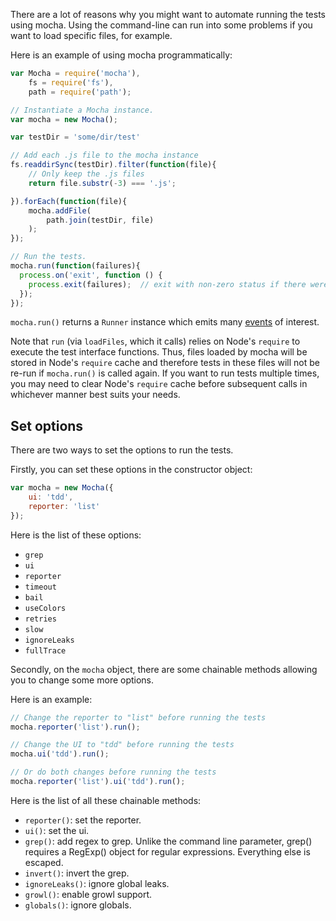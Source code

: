 There are a lot of reasons why you might want to automate running the tests using mocha. Using the command-line can run into some problems if you want to load specific files, for example.

Here is an example of using mocha programmatically:

```javascript
var Mocha = require('mocha'),
    fs = require('fs'),
    path = require('path');

// Instantiate a Mocha instance.
var mocha = new Mocha();

var testDir = 'some/dir/test'

// Add each .js file to the mocha instance
fs.readdirSync(testDir).filter(function(file){
    // Only keep the .js files
    return file.substr(-3) === '.js';

}).forEach(function(file){
    mocha.addFile(
        path.join(testDir, file)
    );
});

// Run the tests.
mocha.run(function(failures){
  process.on('exit', function () {
    process.exit(failures);  // exit with non-zero status if there were failures
  });
});
```

`mocha.run()` returns a `Runner` instance which emits many [events](https://github.com/mochajs/mocha/blob/8cae7a34f0b6eafeb16567beb8852b827cc5956b/lib/runner.js#L47-L57) of interest.

Note that `run` (via `loadFiles`, which it calls) relies on Node's `require` to execute the test interface functions. Thus, files loaded by mocha will be stored in Node's `require` cache and therefore tests in these files will not be re-run if `mocha.run()` is called again. If you want to run tests multiple times, you may need to clear Node's `require` cache before subsequent calls in whichever manner best suits your needs.

## Set options

There are two ways to set the options to run the tests.

Firstly, you can set these options in the constructor object:

```javascript
var mocha = new Mocha({
    ui: 'tdd',
    reporter: 'list'
});
```

Here is the list of these options:

- `grep`
- `ui`
- `reporter`
- `timeout`
- `bail`
- `useColors`
- `retries`
- `slow`
- `ignoreLeaks`
- `fullTrace`

Secondly, on the `mocha` object, there are some chainable methods allowing you to change some more options.

Here is an example:

```javascript
// Change the reporter to "list" before running the tests
mocha.reporter('list').run();

// Change the UI to "tdd" before running the tests
mocha.ui('tdd').run();

// Or do both changes before running the tests
mocha.reporter('list').ui('tdd').run();
```

Here is the list of all these chainable methods:

- `reporter()`: set the reporter.
- `ui()`: set the ui.
- `grep()`: add regex to grep. Unlike the command line parameter, grep() requires a RegExp() object for regular expressions. Everything else is escaped.
- `invert()`: invert the grep.
- `ignoreLeaks()`: ignore global leaks.
- `growl()`: enable growl support.
- `globals()`: ignore globals.